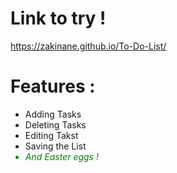 # Link to try !
https://zakinane.github.io/To-Do-List/
# Features :
<ul>
  <li>Adding Tasks</li>
  <li>Deleting Tasks</li>
  <li>Editing Takst</li>
  <li>Saving the List</li>
  <li style="color : green;"><i>And Easter eggs !</i></li>
</ul>
